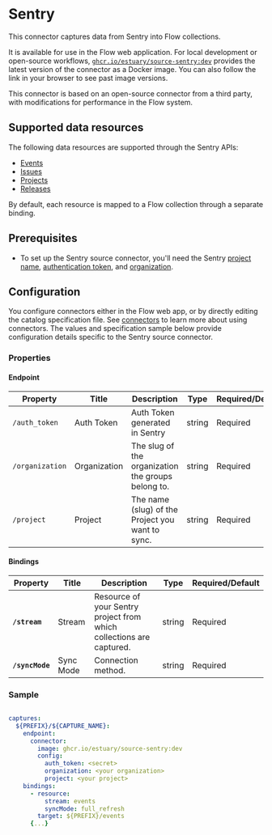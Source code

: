 # Sentry

This connector captures data from Sentry into Flow collections.

It is available for use in the Flow web application. For local development or open-source workflows, [`ghcr.io/estuary/source-sentry:dev`](https://ghcr.io/estuary/source-sentry:dev) provides the latest version of the connector as a Docker image. You can also follow the link in your browser to see past image versions.

This connector is based on an open-source connector from a third party, with modifications for performance in the Flow system.

## Supported data resources

The following data resources are supported through the Sentry APIs:

* [Events](https://docs.sentry.io/api/events/list-a-projects-events/)
* [Issues](https://docs.sentry.io/api/events/list-a-projects-issues/)
* [Projects](https://docs.sentry.io/api/projects/list-your-projects/)
* [Releases](https://docs.sentry.io/api/releases/list-an-organizations-releases/)

By default, each resource is mapped to a Flow collection through a separate binding.

## Prerequisites

* To set up the Sentry source connector, you'll need the Sentry [project name](https://docs.sentry.io/product/projects/), [authentication token](https://docs.sentry.io/api/auth/#auth-tokens), and [organization](https://docs.sentry.io/product/accounts/membership/).

## Configuration

You configure connectors either in the Flow web app, or by directly editing the catalog specification file.
See [connectors](../../../concepts/connectors.md#using-connectors) to learn more about using connectors. The values and specification sample below provide configuration details specific to the Sentry source connector.

### Properties

#### Endpoint

| Property | Title | Description | Type | Required/Default |
|---|---|---|---|---|
| `/auth_token` | Auth Token | Auth Token generated in Sentry | string | Required |
| `/organization` | Organization | The slug of the organization the groups belong to. | string | Required |
| `/project` | Project | The name (slug) of the Project you want to sync. | string | Required |

#### Bindings

| Property | Title | Description | Type | Required/Default |
|---|---|---|---|---|
| **`/stream`** | Stream | Resource of your Sentry project from which collections are captured. | string | Required |
| **`/syncMode`** | Sync Mode | Connection method. | string | Required |

### Sample

```yaml

captures:
  ${PREFIX}/${CAPTURE_NAME}:
    endpoint:
      connector:
        image: ghcr.io/estuary/source-sentry:dev
        config:
          auth_token: <secret>
          organization: <your organization>
          project: <your project>
    bindings:
      - resource:
          stream: events
          syncMode: full_refresh
        target: ${PREFIX}/events
      {...}
```